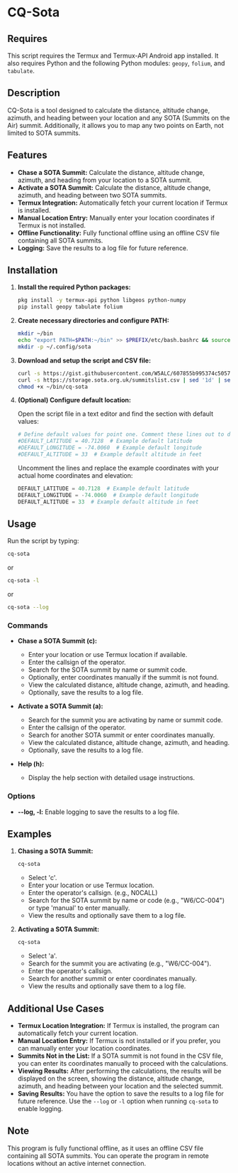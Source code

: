 # CQ-Sota

## Requires

This script requires the Termux and Termux-API Android app installed. It also requires Python and the following Python modules: `geopy`, `folium`, and `tabulate`.

## Description

CQ-Sota is a tool designed to calculate the distance, altitude change, azimuth, and heading between your location and any SOTA (Summits on the Air) summit. Additionally, it allows you to map any two points on Earth, not limited to SOTA summits.

## Features

- **Chase a SOTA Summit:** Calculate the distance, altitude change, azimuth, and heading from your location to a SOTA summit.
- **Activate a SOTA Summit:** Calculate the distance, altitude change, azimuth, and heading between two SOTA summits.
- **Termux Integration:** Automatically fetch your current location if Termux is installed.
- **Manual Location Entry:** Manually enter your location coordinates if Termux is not installed.
- **Offline Functionality:** Fully functional offline using an offline CSV file containing all SOTA summits.
- **Logging:** Save the results to a log file for future reference.

## Installation

1. **Install the required Python packages:**

    ```bash
    pkg install -y termux-api python libgeos python-numpy
    pip install geopy tabulate folium
    ```

2. **Create necessary directories and configure PATH:**

    ```bash
    mkdir ~/bin
    echo "export PATH=$PATH:~/bin" >> $PREFIX/etc/bash.bashrc && source $PREFIX/etc/bash.bashrc
    mkdir -p ~/.config/sota
    ```

3. **Download and setup the script and CSV file:**

    ```bash
    curl -s https://gist.githubusercontent.com/W5ALC/607855b995374c505732a9d07349f124/raw/e9b38f1f32fd2ec511a16edec148d56bc424df34/cq-sota > ~/bin/cq-sota
    curl -s https://storage.sota.org.uk/summitslist.csv | sed '1d' | sed 's| / |-|g' > ~/.config/sota/SOTA_Summits_List.csv
    chmod +x ~/bin/cq-sota
    ```

4. **(Optional) Configure default location:**

    Open the script file in a text editor and find the section with default values:

    ```python
    # Define default values for point one. Comment these lines out to disable defaults.
    #DEFAULT_LATITUDE = 40.7128  # Example default latitude
    #DEFAULT_LONGITUDE = -74.0060  # Example default longitude
    #DEFAULT_ALTITUDE = 33  # Example default altitude in feet
    ```

    Uncomment the lines and replace the example coordinates with your actual home coordinates and elevation:

    ```python
    DEFAULT_LATITUDE = 40.7128  # Example default latitude
    DEFAULT_LONGITUDE = -74.0060  # Example default longitude
    DEFAULT_ALTITUDE = 33  # Example default altitude in feet
    ```

## Usage

Run the script by typing:

```bash
cq-sota
```
or
```bash
cq-sota -l
```
or
```bash
cq-sota --log
```

### Commands

- **Chase a SOTA Summit (c):**
    - Enter your location or use Termux location if available.
    - Enter the callsign of the operator.
    - Search for the SOTA summit by name or summit code.
    - Optionally, enter coordinates manually if the summit is not found.
    - View the calculated distance, altitude change, azimuth, and heading.
    - Optionally, save the results to a log file.
 
- **Activate a SOTA Summit (a):**
    - Search for the summit you are activating by name or summit code.
    - Enter the callsign of the operator.
    - Search for another SOTA summit or enter coordinates manually.
    - View the calculated distance, altitude change, azimuth, and heading.
    - Optionally, save the results to a log file.

- **Help (h):**
    - Display the help section with detailed usage instructions.
    
### Options

- **--log, -l:** Enable logging to save the results to a log file.

## Examples

1. **Chasing a SOTA Summit:**

    ```bash
    cq-sota
    ```

    - Select 'c'.
    - Enter your location or use Termux location.
    - Enter the operator's callsign. (e.g., N0CALL)
    - Search for the SOTA summit by name or code (e.g., "W6/CC-004") or type 'manual' to enter manually.
    - View the results and optionally save them to a log file.

2. **Activating a SOTA Summit:**

    ```bash
    cq-sota
    ```

    - Select 'a'.
    - Search for the summit you are activating (e.g., "W6/CC-004").
    - Enter the operator's callsign.
    - Search for another summit or enter coordinates manually.
    - View the results and optionally save them to a log file.

## Additional Use Cases

- **Termux Location Integration:** If Termux is installed, the program can automatically fetch your current location.
- **Manual Location Entry:** If Termux is not installed or if you prefer, you can manually enter your location coordinates.
- **Summits Not in the List:** If a SOTA summit is not found in the CSV file, you can enter its coordinates manually to proceed with the calculations.
- **Viewing Results:** After performing the calculations, the results will be displayed on the screen, showing the distance, altitude change, azimuth, and heading between your location and the selected summit.
- **Saving Results:** You have the option to save the results to a log file for future reference. Use the `--log` or `-l` option when running `cq-sota` to enable logging.

## Note

This program is fully functional offline, as it uses an offline CSV file containing all SOTA summits. You can operate the program in remote locations without an active internet connection.
